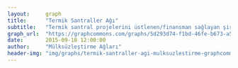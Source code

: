 ```yaml
---
layout:     graph
title:      "Termik Santraller Ağı"
subtitle:   "Termik santral projelerini üstlenen/finansman sağlayan şirketler ve bu şirketlerin diğer yatırımları"
graph_url:  "https://graphcommons.com/graphs/5d293d74-f1bd-46fe-b673-a597fcd0b21d"
date:       2015-09-10 12:00:00
author:     "Mülksüzleştirme Ağları"
header-img: "img/graphs/termik-santraller-agi-mulksuzlestirme-graphcommons.jpg"
---
```

